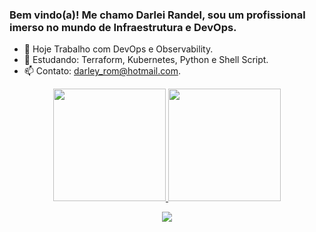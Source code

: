 ### Bem vindo(a)! Me chamo Darlei Randel, sou um profissional imerso no mundo de Infraestrutura e DevOps.

- 🔭 Hoje Trabalho com  DevOps e Observability.
- 🌱 Estudando: Terraform, Kubernetes, Python e Shell Script.
- 📫 Contato: darley_rom@hotmail.com.



<div align="center">
  <a href="https://github.com/randeldarlei">
  <img height="180em" src="https://github-readme-stats.vercel.app/api?username=randeldarlei&show_icons=true&theme=discord_old_blurple&include_all_commits=true&count_private=true"/>
    <img height="180em" src="https://github-readme-stats.vercel.app/api/top-langs/?username=randeldarlei&layout=compact&langs_count=7&theme=discord_old_blurple"/>
</div>
  
 <div align="center">
   
   <a href="https://www.linkedin.com/in/darlei-randel-6274bb94/" target="_blank"><img src="https://img.shields.io/badge/-LinkedIn-%230077B5?style=for-the-badge&logo=linkedin&logoColor=white" target="_blank"></a> 
  </div>
